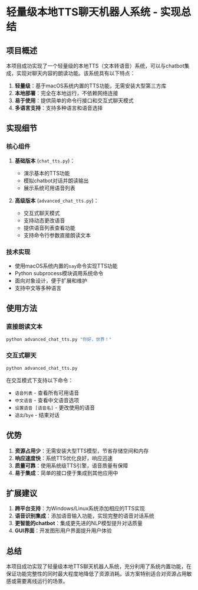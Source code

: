 # 轻量级本地TTS聊天机器人系统 - 实现总结

## 项目概述

本项目成功实现了一个轻量级的本地TTS（文本转语音）系统，可以与chatbot集成，实现对聊天内容的朗读功能。该系统具有以下特点：

1. **轻量级**：基于macOS系统内置的TTS功能，无需安装大型第三方库
2. **本地部署**：完全在本地运行，不依赖网络连接
3. **易于使用**：提供简单的命令行接口和交互式聊天模式
4. **多语言支持**：支持多种语言和语音选择

## 实现细节

### 核心组件

1. **基础版本** (`chat_tts.py`)：
   - 演示基本的TTS功能
   - 模拟chatbot对话并朗读输出
   - 展示系统可用语音列表

2. **高级版本** (`advanced_chat_tts.py`)：
   - 交互式聊天模式
   - 支持动态更改语音
   - 提供语音列表查看功能
   - 支持命令行参数直接朗读文本

### 技术实现

- 使用macOS系统内置的`say`命令实现TTS功能
- Python subprocess模块调用系统命令
- 面向对象设计，便于扩展和维护
- 支持中文等多种语言

## 使用方法

### 直接朗读文本
```bash
python advanced_chat_tts.py "你好，世界！"
```

### 交互式聊天
```bash
python advanced_chat_tts.py
```

在交互模式下支持以下命令：
- `语音列表` - 查看所有可用语音
- `中文语音` - 查看中文语音选项
- `设置语音 [语音名]` - 更改使用的语音
- `退出`/`bye` - 结束对话

## 优势

1. **资源占用少**：无需安装大型TTS模型，节省存储空间和内存
2. **响应速度快**：系统TTS优化良好，响应迅速
3. **质量可靠**：使用系统级TTS引擎，语音质量有保障
4. **易于集成**：简单的接口便于集成到其他应用中

## 扩展建议

1. **跨平台支持**：为Windows/Linux系统添加相应的TTS实现
2. **语音识别集成**：添加语音输入功能，实现完整的语音对话系统
3. **更智能的chatbot**：集成更先进的NLP模型提升对话质量
4. **GUI界面**：开发图形用户界面提升用户体验

## 总结

本项目成功实现了轻量级本地TTS聊天机器人系统，充分利用了系统内置功能，在保证功能完整性的同时最大程度地降低了资源消耗。该方案特别适合对资源占用敏感或需要离线运行的场景。